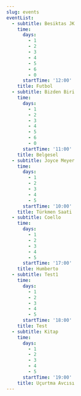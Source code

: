 ```yaml
---
slug: events
eventList:
  - subtitle: Besiktas JK
    time:
      days:
        - 1
        - 2
        - 3
        - 4
        - 5
        - 6
        - 0
      startTime: '12:00'
    title: Futbol
  - subtitle: Bizden Biri
    time:
      days:
        - 1
        - 2
        - 3
        - 4
        - 5
        - 6
        - 0
      startTime: '11:00'
    title: Belgesel
  - subtitle: Joyce Meyer
    time:
      days:
        - 1
        - 2
        - 3
        - 4
        - 5
      startTime: '10:00'
    title: Türkmen Saati
  - subtitle: Coello
    time:
      days:
        - 1
        - 2
        - 3
        - 4
        - 5
      startTime: '17:00'
    title: Humberto
  - subtitle: Test1
    time:
      days:
        - 1
        - 2
        - 3
        - 4
        - 5
      startTime: '18:00'
    title: Test
  - subtitle: Kitap
    time:
      days:
        - 1
        - 2
        - 3
        - 4
        - 5
      startTime: '19:00'
    title: Uçurtma Avcısı
---
```


